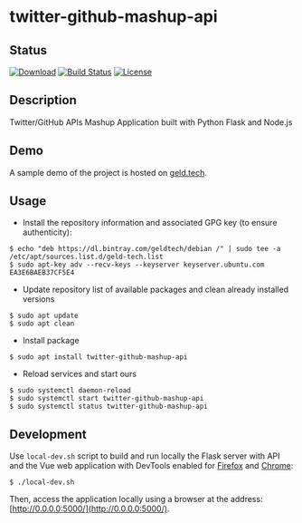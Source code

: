 # twitter-github-mashup-api

## Status

[![Download](https://api.bintray.com/packages/geldtech/debian/twitter-github-mashup-api/images/download.svg)](https://bintray.com/geldtech/debian/twitter-github-mashup-api#files)
[![Build Status](https://travis-ci.org/geld-tech/twitter-github-mashup-api.svg?branch=master)](https://travis-ci.org/geld-tech/twitter-github-mashup-api)
[![License](https://img.shields.io/badge/License-Apache%202.0-blue.svg)](https://opensource.org/licenses/Apache-2.0)


## Description

Twitter/GitHub APIs Mashup Application built with Python Flask and Node.js


## Demo

A sample demo of the project is hosted on <a href="http://geld.tech">geld.tech</a>.


## Usage

* Install the repository information and associated GPG key (to ensure authenticity):
```
$ echo "deb https://dl.bintray.com/geldtech/debian /" | sudo tee -a /etc/apt/sources.list.d/geld-tech.list
$ sudo apt-key adv --recv-keys --keyserver keyserver.ubuntu.com EA3E6BAEB37CF5E4
```

* Update repository list of available packages and clean already installed versions
```
$ sudo apt update
$ sudo apt clean
```

* Install package
```
$ sudo apt install twitter-github-mashup-api
```

* Reload services and start ours
```
$ sudo systemctl daemon-reload
$ sudo systemctl start twitter-github-mashup-api
$ sudo systemctl status twitter-github-mashup-api
```


## Development

Use `local-dev.sh` script to build and run locally the Flask server with API and the Vue web application with DevTools enabled for [Firefox](https://addons.mozilla.org/en-US/firefox/addon/vue-js-devtools/) and [Chrome](https://chrome.google.com/webstore/detail/vuejs-devtools/nhdogjmejiglipccpnnnanhbledajbpd):

```
$ ./local-dev.sh
```
Then, access the application locally using a browser at the address: [http://0.0.0.0:5000/](http://0.0.0.0:5000/).


